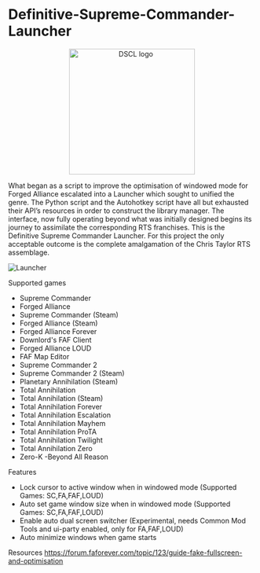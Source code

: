 # Definitive-Supreme-Commander-Launcher
<p align="center">
  <img width="256" src="https://user-images.githubusercontent.com/13173133/138048775-15a2ea52-9612-4b9f-af1a-2043523a55b3.png" alt="DSCL logo"></a></p>
</p>

What began as a script to improve the optimisation of windowed mode for Forged Alliance escalated into a Launcher which sought to unified the genre. The Python script and the Autohotkey script have all but exhausted their API’s resources in order to construct the library manager. 
The interface, now fully operating beyond what was initially designed begins its journey to assimilate the corresponding RTS franchises. This is the Definitive Supreme Commander Launcher. For this project the only acceptable outcome is the complete amalgamation of the Chris Taylor RTS assemblage.

![Launcher](https://user-images.githubusercontent.com/13173133/138063681-27963ca0-00b7-4aa0-aa85-9cad1f88be1f.png)


Supported games
- Supreme Commander
- Forged Alliance
- Supreme Commander (Steam)
- Forged Alliance (Steam)
- Forged Alliance Forever
- Downlord's FAF Client
- Forged Alliance LOUD
- FAF Map Editor
- Supreme Commander 2
- Supreme Commander 2 (Steam)
- Planetary Annihilation (Steam)
- Total Annihilation
- Total Annihilation (Steam)
- Total Annihilation Forever
- Total Annihilation Escalation
- Total Annihilation Mayhem
- Total Annihilation ProTA
- Total Annihilation Twilight
- Total Annihilation Zero
- Zero-K
-Beyond All Reason

Features 
- Lock cursor to active window when in windowed mode (Supported Games: SC,FA,FAF,LOUD)
- Auto set game window size when in windowed mode (Supported Games: SC,FA,FAF,LOUD)
- Enable auto dual screen switcher (Experimental, needs Common Mod Tools and ui-party enabled, only for FA,FAF,LOUD)
- Auto minimize windows when game starts

Resources
https://forum.faforever.com/topic/123/guide-fake-fullscreen-and-optimisation
